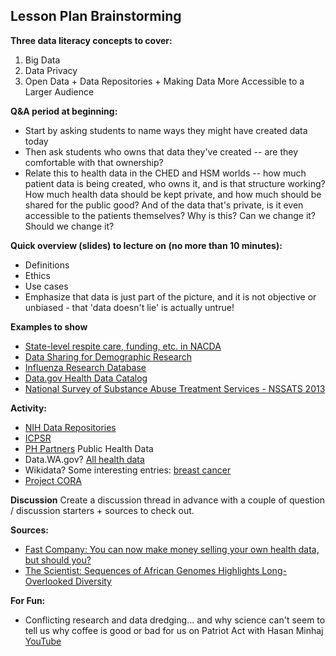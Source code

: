 ## Lesson Plan Brainstorming

**Three data literacy concepts to cover:**
1. Big Data
2. Data Privacy 
3. Open Data + Data Repositories + Making Data More Accessible to a Larger Audience

**Q&A period at beginning:**
- Start by asking students to name ways they might have created data today
- Then ask students who owns that data they've created -- are they comfortable with that ownership?
- Relate this to health data in the CHED and HSM worlds -- how much patient data is being created, who owns it, and is that structure working? How much health data should be kept private, and how much should be shared for the public good? And of the data that's private, is it even accessible to the patients themselves? Why is this? Can we change it? Should we change it?

**Quick overview (slides) to lecture on (no more than 10 minutes):**
- Definitions
- Ethics
- Use cases
- Emphasize that data is just part of the picture, and it is not objective or unbiased - that 'data doesn't lie' is actually untrue!

**Examples to show**
- [State-level respite care, funding, etc. in NACDA](https://www.icpsr.umich.edu/icpsrweb/NACDA/studies/6584/summary)
- [Data Sharing for Demographic Research](https://www.icpsr.umich.edu/icpsrweb/content/DSDR/index.html)
- [Influenza Research Database](https://www.fludb.org/brc/home.spg?decorator=influenza)
- [Data.gov Health Data Catalog](https://catalog.data.gov/dataset?_organization_limit=0&organization=hhs-gov#topic=health_navigation)
- [National Survey of Substance Abuse Treatment Services - NSSATS 2013](https://catalog.data.gov/dataset/national-survey-of-substance-abuse-treatment-services-n-ssats-2013)


**Activity:**
- [NIH Data Repositories](https://www.nlm.nih.gov/NIHbmic/nih_data_sharing_repositories.html)
- [ICPSR](https://www.icpsr.umich.edu/icpsrweb/)
- [PH Partners](https://www.phpartners.com) Public Health Data
- Data.WA.gov? [All health data](https://data.wa.gov/browse?category=Health)
- Wikidata? Some interesting entries: [breast cancer](https://www.wikidata.org/wiki/Q128581)
- [Project CORA](https://www.projectcora.org) 

**Discussion**
Create a discussion thread in advance with a couple of question / discussion starters + sources to check out. 

**Sources:**
- [Fast Company: You can now make money selling your own health data, but should you?](https://www.fastcompany.com/90409942/would-you-sell-your-own-health-data-theres-a-market-for-it-but-ethical-concerns-remain) 
- [The Scientist: Sequences of African Genomes Highlights Long-Overlooked Diversity](https://www.the-scientist.com/news-opinion/sequences-of-african-genomes-highlights-long-overlooked-diversity-66598)

**For Fun:**
- Conflicting research and data dredging... and why science can't seem to tell us why coffee is good or bad for us on Patriot Act with Hasan Minhaj [YouTube](https://www.youtube.com/watch?v=6HsC3wsTxms)
